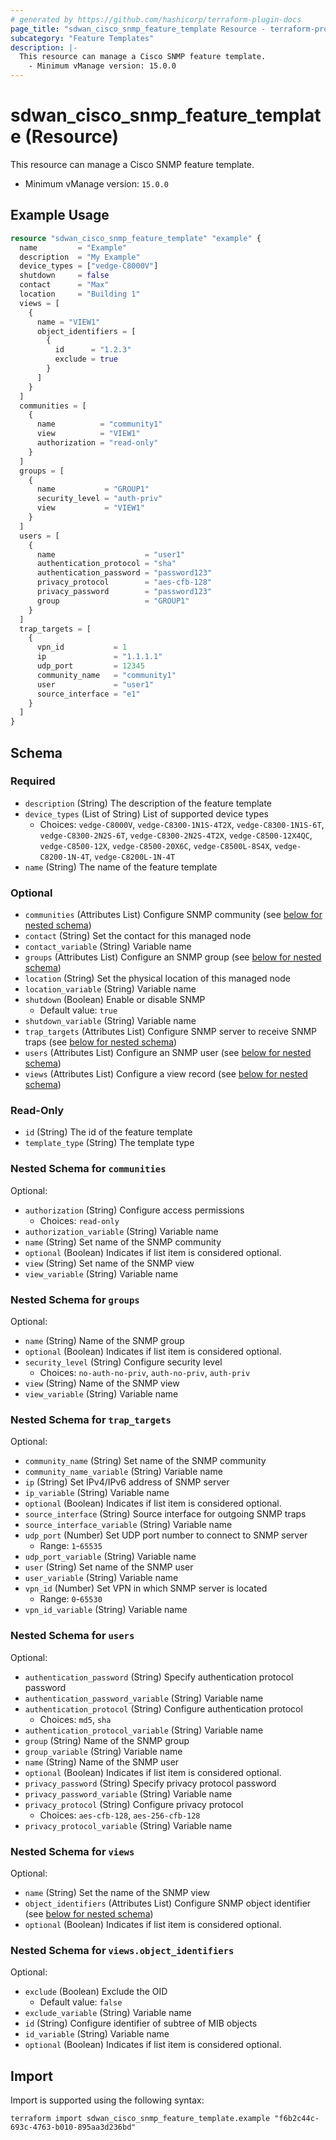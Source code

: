 ```yaml
---
# generated by https://github.com/hashicorp/terraform-plugin-docs
page_title: "sdwan_cisco_snmp_feature_template Resource - terraform-provider-sdwan"
subcategory: "Feature Templates"
description: |-
  This resource can manage a Cisco SNMP feature template.
    - Minimum vManage version: 15.0.0
---
```


# sdwan_cisco_snmp_feature_template (Resource)

This resource can manage a Cisco SNMP feature template.
  - Minimum vManage version: `15.0.0`

## Example Usage

```terraform
resource "sdwan_cisco_snmp_feature_template" "example" {
  name         = "Example"
  description  = "My Example"
  device_types = ["vedge-C8000V"]
  shutdown     = false
  contact      = "Max"
  location     = "Building 1"
  views = [
    {
      name = "VIEW1"
      object_identifiers = [
        {
          id      = "1.2.3"
          exclude = true
        }
      ]
    }
  ]
  communities = [
    {
      name          = "community1"
      view          = "VIEW1"
      authorization = "read-only"
    }
  ]
  groups = [
    {
      name           = "GROUP1"
      security_level = "auth-priv"
      view           = "VIEW1"
    }
  ]
  users = [
    {
      name                    = "user1"
      authentication_protocol = "sha"
      authentication_password = "password123"
      privacy_protocol        = "aes-cfb-128"
      privacy_password        = "password123"
      group                   = "GROUP1"
    }
  ]
  trap_targets = [
    {
      vpn_id           = 1
      ip               = "1.1.1.1"
      udp_port         = 12345
      community_name   = "community1"
      user             = "user1"
      source_interface = "e1"
    }
  ]
}
```

<!-- schema generated by tfplugindocs -->
## Schema

### Required

- `description` (String) The description of the feature template
- `device_types` (List of String) List of supported device types
  - Choices: `vedge-C8000V`, `vedge-C8300-1N1S-4T2X`, `vedge-C8300-1N1S-6T`, `vedge-C8300-2N2S-6T`, `vedge-C8300-2N2S-4T2X`, `vedge-C8500-12X4QC`, `vedge-C8500-12X`, `vedge-C8500-20X6C`, `vedge-C8500L-8S4X`, `vedge-C8200-1N-4T`, `vedge-C8200L-1N-4T`
- `name` (String) The name of the feature template

### Optional

- `communities` (Attributes List) Configure SNMP community (see [below for nested schema](#nestedatt--communities))
- `contact` (String) Set the contact for this managed node
- `contact_variable` (String) Variable name
- `groups` (Attributes List) Configure an SNMP group (see [below for nested schema](#nestedatt--groups))
- `location` (String) Set the physical location of this managed node
- `location_variable` (String) Variable name
- `shutdown` (Boolean) Enable or disable SNMP
  - Default value: `true`
- `shutdown_variable` (String) Variable name
- `trap_targets` (Attributes List) Configure SNMP server to receive SNMP traps (see [below for nested schema](#nestedatt--trap_targets))
- `users` (Attributes List) Configure an SNMP user (see [below for nested schema](#nestedatt--users))
- `views` (Attributes List) Configure a view record (see [below for nested schema](#nestedatt--views))

### Read-Only

- `id` (String) The id of the feature template
- `template_type` (String) The template type

<a id="nestedatt--communities"></a>
### Nested Schema for `communities`

Optional:

- `authorization` (String) Configure access permissions
  - Choices: `read-only`
- `authorization_variable` (String) Variable name
- `name` (String) Set name of the SNMP community
- `optional` (Boolean) Indicates if list item is considered optional.
- `view` (String) Set name of the SNMP view
- `view_variable` (String) Variable name


<a id="nestedatt--groups"></a>
### Nested Schema for `groups`

Optional:

- `name` (String) Name of the SNMP group
- `optional` (Boolean) Indicates if list item is considered optional.
- `security_level` (String) Configure security level
  - Choices: `no-auth-no-priv`, `auth-no-priv`, `auth-priv`
- `view` (String) Name of the SNMP view
- `view_variable` (String) Variable name


<a id="nestedatt--trap_targets"></a>
### Nested Schema for `trap_targets`

Optional:

- `community_name` (String) Set name of the SNMP community
- `community_name_variable` (String) Variable name
- `ip` (String) Set IPv4/IPv6 address of SNMP server
- `ip_variable` (String) Variable name
- `optional` (Boolean) Indicates if list item is considered optional.
- `source_interface` (String) Source interface for outgoing SNMP traps
- `source_interface_variable` (String) Variable name
- `udp_port` (Number) Set UDP port number to connect to SNMP server
  - Range: `1`-`65535`
- `udp_port_variable` (String) Variable name
- `user` (String) Set name of the SNMP user
- `user_variable` (String) Variable name
- `vpn_id` (Number) Set VPN in which SNMP server is located
  - Range: `0`-`65530`
- `vpn_id_variable` (String) Variable name


<a id="nestedatt--users"></a>
### Nested Schema for `users`

Optional:

- `authentication_password` (String) Specify authentication protocol password
- `authentication_password_variable` (String) Variable name
- `authentication_protocol` (String) Configure authentication protocol
  - Choices: `md5`, `sha`
- `authentication_protocol_variable` (String) Variable name
- `group` (String) Name of the SNMP group
- `group_variable` (String) Variable name
- `name` (String) Name of the SNMP user
- `optional` (Boolean) Indicates if list item is considered optional.
- `privacy_password` (String) Specify privacy protocol password
- `privacy_password_variable` (String) Variable name
- `privacy_protocol` (String) Configure privacy protocol
  - Choices: `aes-cfb-128`, `aes-256-cfb-128`
- `privacy_protocol_variable` (String) Variable name


<a id="nestedatt--views"></a>
### Nested Schema for `views`

Optional:

- `name` (String) Set the name of the SNMP view
- `object_identifiers` (Attributes List) Configure SNMP object identifier (see [below for nested schema](#nestedatt--views--object_identifiers))
- `optional` (Boolean) Indicates if list item is considered optional.

<a id="nestedatt--views--object_identifiers"></a>
### Nested Schema for `views.object_identifiers`

Optional:

- `exclude` (Boolean) Exclude the OID
  - Default value: `false`
- `exclude_variable` (String) Variable name
- `id` (String) Configure identifier of subtree of MIB objects
- `id_variable` (String) Variable name
- `optional` (Boolean) Indicates if list item is considered optional.

## Import

Import is supported using the following syntax:

```shell
terraform import sdwan_cisco_snmp_feature_template.example "f6b2c44c-693c-4763-b010-895aa3d236bd"
```
